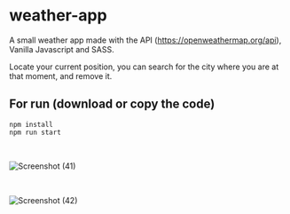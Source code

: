 # weather-app

 A small weather app made with the API (https://openweathermap.org/api), Vanilla Javascript and SASS.
 
 Locate your current position, you can search for the city where you are at that moment, and remove it.
 
 ## For run (download or copy the code)
 
 ```
npm install
npm run start
```
 

  <br>

![Screenshot (41)](https://user-images.githubusercontent.com/43547833/63273774-de32c000-c29e-11e9-9742-1f3a8b29dfcc.png)

<br>

![Screenshot (42)](https://user-images.githubusercontent.com/43547833/63274063-6f099b80-c29f-11e9-9060-3e908b6862dd.png)
